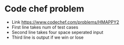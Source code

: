 # Code chef problem 
- Link https://www.codechef.com/problems/HMAPPY2 
- First line takes num of test cases
- Second line takes four space seperated input
- Third line is output if we win or lose

